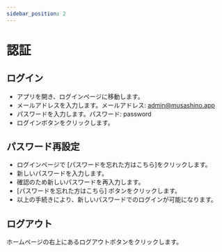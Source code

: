 ```yaml
---
sidebar_position: 2
---
```


# 認証

## ログイン

- アプリを開き、ログインページに移動します。
- メールアドレスを入力します。メールアドレス: admin@musashino.app
- パスワードを入力します。パスワード: password
- ログインボタンをクリックします。

## パスワード再設定

- ログインページで [パスワードを忘れた方はこちら]をクリックします。
- 新しいパスワードを入力します。
- 確認のため新しいパスワードを再入力します。
- [パスワードを忘れた方はこちら] ボタンをクリックします。
- 以上の手続きにより、新しいパスワードでのログインが可能になります。

## ログアウト

ホームページの右上にあるログアウトボタンをクリックします。